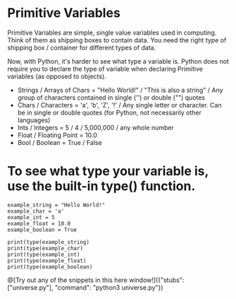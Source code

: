 # Primitive Variables
   
   Primitive Variables are simple, single value variables used in computing. Think of them as shipping boxes to contain data. You need the right type of shipping
   box / container for different types of data. 
    
    
   Now, with Python, it's harder to see what type a variable is. Python does not require you to declare the type of variable when declaring Primitive variables 
   (as opposed to objects). 
   
  
   <ul>
   <li>Strings / Arrays of Chars = "Hello World!" / "This is also a string" / Any group of characters contained in single ('') or double ("") quotes</li>
   <li>Chars / Characters = 'a', 'b', 'Z', '!' / Any single letter or character. Can be in single or double quotes (for Python, not necessarily other languages)
   <li>Ints / Integers = 5 / 4 / 5,000,000 / any whole number</li>
   <li>Float / Floating Point = 10.0</li>
   <li>Bool / Boolean = True / False</li>
   </ul>
  
# To see what type your variable is, use the built-in type() function.

    example_string = "Hello World!"
    example_char = 'a'
    example_int = 5
    example_float = 10.0
    example_boolean = True
    
    print(type(example_string)
    print(type(example_char)
    print(type(example_int)
    print(type(example_float)
    print(type(example_boolean)
  
@[Try out any of the snippets in this here window!]({"stubs": ["universe.py"], "command": "python3 universe.py"})
